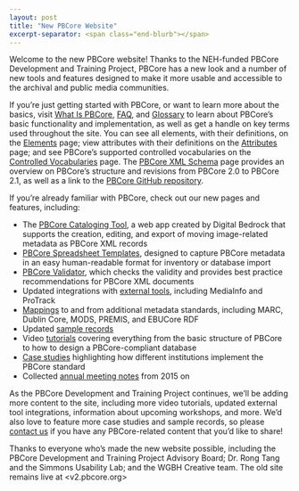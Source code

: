 ```yaml
---
layout: post
title: "New PBCore Website"
excerpt-separator: <span class="end-blurb"></span>
---
```


Welcome to the new PBCore website! Thanks to the NEH-funded PBCore Development and Training Project, PBCore has a new look and a number of new tools and features designed to make it more usable and accessible to the archival and public media communities.
<span class="end-blurb"></span>

If you’re just getting started with PBCore, or want to learn more about the basics, visit [What Is PBCore]({{site.url}}/what-is-pbcore.html), [FAQ]({{site.url}}/faq.html), and [Glossary]({{site.url}}/glossary.html) to learn about PBCore’s basic functionality and implementation, as well as get a handle on key terms used throughout the site. You can see all elements, with their definitions, on the [Elements]({{site.url}}/elements.html) page; view attributes with their definitions on the [Attributes]({{site.url}}/attribute.html) page; and see PBCore’s supported controlled vocabularies on the [Controlled Vocabularies]({{site.url}}/pbcore-controlled-vocabularies.html) page. The [PBCore XML Schema]({{site.url}}/xsd.html) page provides an overview on PBCore’s structure and revisions from PBCore 2.0 to PBCore 2.1, as well as a link to the [PBCore GitHub repository](https://github.com/WGBH/PBCore_2.1/).


If you’re already familiar with PBCore, check out our new pages and features, including:
- The [PBCore Cataloging Tool]({{site.url}}/cataloging-tool.html), a web app created by Digital Bedrock that supports the creation, editing, and export of moving image-related metadata as PBCore XML records
- [PBCore Spreadsheet Templates]({{site.url}}/spreadsheet-templates.html), designed to capture PBCore metadata in an easy human-readable format for inventory or database import
- [PBCore Validator]({{site.url}}/validator.html), which checks the validity and provides best practice recommendations for PBCore XML documents
- Updated integrations with [external tools]({{site.url}}/external-tools-and-integrations.html), including MediaInfo and ProTrack
- [Mappings]({{site.url}}/mappings.html) to and from additional metadata standards, including MARC, Dublin Core, MODS, PREMIS, and EBUCore RDF
- Updated [sample records]({{site.url}}/sample-records.html)
- Video [tutorials]({{site.url}}/tutorials.html) covering everything from the basic structure of PBCore to how to design a PBCore-compliant database
- [Case studies]({{site.url}}/pbcore-users.html) highlighting how different institutions implement the PBCore standard
- Collected [annual meeting notes]({{site.url}}/annual-meeting-notes.html) from 2015 on

As the PBCore Development and Training Project continues, we’ll be adding more content to the site, including more video tutorials, updated external tool integrations, information about upcoming workshops, and more. We’d also love to feature more case studies and sample records, so please [contact us]({{site.url}}/contact.html) if you have any PBCore-related content that you’d like to share!

Thanks to everyone who’s made the new website possible, including the PBCore Development and Training Project Advisory Board; Dr. Rong Tang and the Simmons Usability Lab; and the WGBH Creative team. The old site remains live at <v2.pbcore.org>
